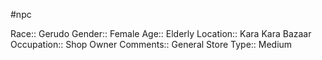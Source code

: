 #npc 

Race:: Gerudo
Gender:: Female
Age:: Elderly
Location:: Kara Kara Bazaar
Occupation:: Shop Owner
Comments:: General Store
Type:: Medium
